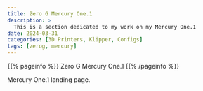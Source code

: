 ```yaml
---
title: Zero G Mercury One.1
description: >
  This is a section dedicated to my work on my Mercury One.1
date: 2024-03-31
categories: [3D Printers, Klipper, Configs]
tags: [zerog, mercury]
---
```


{{% pageinfo %}}
Zero G Mercury One.1
{{% /pageinfo %}}

Mercury One.1 landing page.
